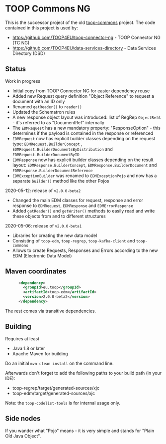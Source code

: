# TOOP Commons NG

This is the successor project of the old [toop-commons](https://github.com/TOOP4EU/toop-commons) project.
The code contained in this project is used by:
* https://github.com/TOOP4EU/toop-connector-ng - TOOP Connector NG (TC NG)
* https://github.com/TOOP4EU/data-services-directory - Data Services Directory (DSD)

## Status

Work in progress
* Initial copy from TOOP Connector NG for easier dependency reuse
* Added new Request query definition "Object Reference" to request a document with an ID only
* Renamed `getReader()` to `reader()`
* Updated the Schematron rules
* A new response object layout was introduced: list of RegRep `ObjectRef`s - it's referred to as "DocumentRef" internally
* The `EDMRequest` has a new mandatory property: "ResponseOption" - this determines if the payload is contained in the response or referenced
* `EDMRequest` now has explicit builder classes depending on the request type: `EDMRequest.BuilderConcept` , `EDMRequest.BuilderDocumentsByDistribution` and `EDMRequest.BuilderDocumentByID`
* `EDMResponse` now has explicit builder classes depending on the result layout: `EDMResponse.BuilderConcept`, `EDMResponse.BuilderDocument` and `EDMResponse.BuilderDocumentReference`
* `EDMExceptionBuilder` was renamed to `EDMExceptionPojo` and now has a separate `builder()` method like the other Pojos

2020-05-12: release of `v2.0.0-beta2`
* Changed the main EDM classes for request, response and error response to `EDMRequest`, `EDMResponse` and `EDMErrorResponse`
* Added `getReader()` and `getWriter()` methods to easily read and write these objects from and to different structures

2020-05-06: release of `v2.0.0-beta1`
* Libraries for creating the new data model
* Consisting of `toop-edm`, `toop-regrep`, `toop-kafka-client` and `toop-commons`
* Allows to create Requests, Responses and Errors according to the new EDM (Electronic Data Model)

## Maven coordinates

```xml
      <dependency>
        <groupId>eu.toop</groupId>
        <artifactId>toop-edm</artifactId>
        <version>2.0.0-beta2</version>
      </dependency>
```

The rest comes via transitive dependencies.

## Building

Requires at least

* Java 1.8 or later
* Apache Maven for building

Do an initial `mvn clean install` on the command line.

Afterwards don't forget to add the following paths to your build path (in your IDE):

* toop-regrep/target/generated-sources/xjc
* toop-edm/target/generated-sources/xjc

Note: the `toop-codelist-tools` is for internal usage only.

## Side nodes

If you wander what "Pojo" means - it is very simple and stands for "Plain Old Java Object".
